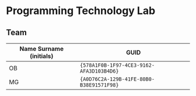 # Programming Technology Lab

## Team

| Name Surname (initials) | GUID                                     |
| ----------------------- | ---------------------------------------- |
| OB                      | `{578A1F0B-1F97-4CE3-9162-AFA3D103B4D6}` |
| MG                      | `{A0D76C2A-129B-41FE-80B0-B38E91571F98}` |
